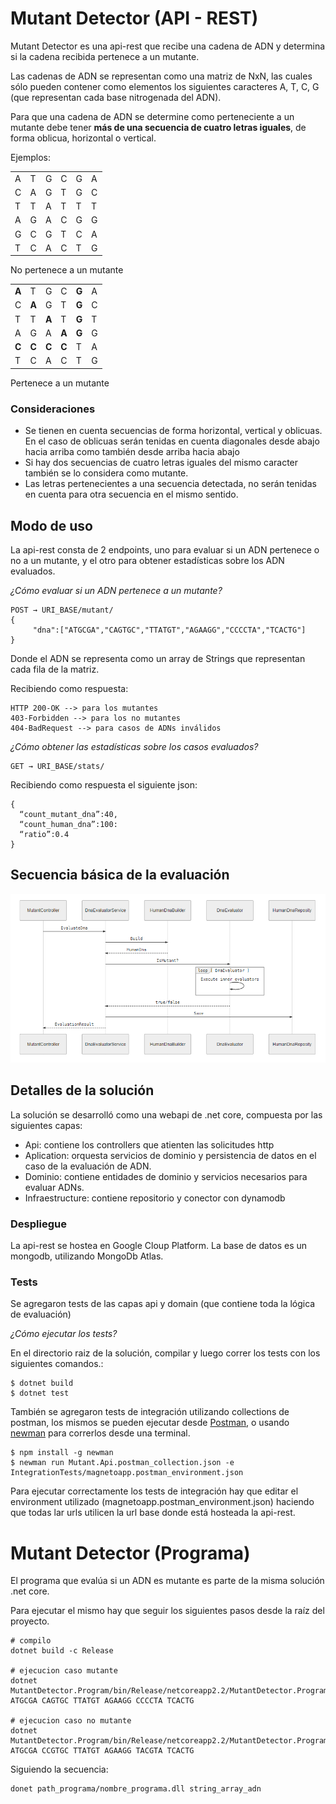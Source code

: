 # Mutant Detector (API - REST)

Mutant Detector es una api-rest que recibe una cadena de ADN y determina si la cadena recibida pertenece a un mutante.

Las cadenas de ADN se representan como una matriz de NxN, las cuales sólo pueden contener como elementos los siguientes caracteres A, T, C, G (que representan cada base nitrogenada del ADN).

Para que una cadena de ADN se determine como perteneciente a un mutante debe tener **más de una secuencia de cuatro letras iguales**, de forma oblicua, horizontal o vertical.

Ejemplos:

|||||||
|--|--|--|--|--|--|
|A|T|G|C|G|A|
|C|A|G|T|G|C|
|T|T|A|T|T|T|
|A|G|A|C|G|G|
|G|C|G|T|C|A|
|T|C|A|C|T|G|

No pertenece a un mutante

|||||||
|--|--|--|--|--|--|
|**A**|T|G|C|**G**|A|
|C|**A**|G|T|**G**|C|
|T|T|**A**|T|**G**|T|
|A|G|A|**A**|**G**|G|
|**C**|**C**|**C**|**C**|T|A|
|T|C|A|C|T|G|

Pertenece a un mutante

### Consideraciones
- Se tienen en cuenta secuencias de forma horizontal, vertical y oblicuas. En el caso de oblicuas serán tenidas en cuenta diagonales desde abajo hacia arriba como también desde arriba hacia abajo
- Si hay dos secuencias de cuatro letras iguales del mismo caracter también se lo considera como mutante.
- Las letras pertenecientes a una secuencia detectada, no serán tenidas en cuenta para otra secuencia en el mismo sentido.


## Modo de uso
La api-rest consta de 2 endpoints, uno para evaluar si un ADN pertenece o no a un mutante, y el otro para obtener estadísticas sobre los ADN evaluados.

*¿Cómo evaluar si un ADN pertenece a un mutante?*

    POST → URI_BASE/mutant/
    {
         "dna":["ATGCGA","CAGTGC","TTATGT","AGAAGG","CCCCTA","TCACTG"]
    }

Donde el ADN se representa como un array de Strings que representan cada fila de la matriz.

Recibiendo como respuesta:

    HTTP 200-OK --> para los mutantes
    403-Forbidden --> para los no mutantes
    404-BadRequest --> para casos de ADNs inválidos

*¿Cómo obtener las estadísticas sobre los casos evaluados?*

    GET → URI_BASE/stats/

Recibiendo como respuesta el siguiente json:

    {
      “count_mutant_dna”:40, 
      “count_human_dna”:100: 
      “ratio”:0.4
	}


## Secuencia básica de la evaluación

![Alt text](https://github.com/agustinbally/mutant-detector/blob/master/secuencia.PNG?raw=true "secuencia-basica")

## Detalles de la solución

La solución se desarrolló como una webapi de .net core, compuesta por las siguientes capas:
- Api: contiene los controllers que atienten las solicitudes http
- Aplication: orquesta servicios de dominio y persistencia de datos en el caso de la evaluación de ADN.
- Dominio: contiene entidades de dominio y servicios necesarios para evaluar ADNs.
- Infraestructure: contiene repositorio y conector con dynamodb

### Despliegue

La api-rest se hostea en Google Cloup Platform.
La base de datos es un mongodb, utilizando MongoDb Atlas.

### Tests
Se agregaron tests de las capas  api y domain (que contiene toda la lógica de evaluación)

*¿Cómo ejecutar los tests?*

En el directorio raiz de la solución, compilar y luego correr los tests con los siguientes comandos.:

    $ dotnet build 
    $ dotnet test

También se agregaron tests de integración utilizando collections de postman, los mismos se pueden ejecutar desde [Postman](https://www.getpostman.com/), o usando [newman](https://www.npmjs.com/package/newman) para correrlos desde una terminal.

    $ npm install -g newman
    $ newman run Mutant.Api.postman_collection.json -e IntegrationTests/magnetoapp.postman_environment.json

Para ejecutar correctamente los tests de integración hay que editar el environment utilizado (magnetoapp.postman_environment.json) haciendo que todas lar urls utilicen la url base donde está hosteada la api-rest.

# Mutant Detector (Programa)
El programa que evalúa si un ADN es mutante es parte de la misma solución .net core.

Para ejecutar el mismo hay que seguir los siguientes pasos desde la raíz del proyecto.


    # compilo
    dotnet build -c Release
    
    # ejecucion caso mutante
    dotnet MutantDetector.Program/bin/Release/netcoreapp2.2/MutantDetector.Program.dll ATGCGA CAGTGC TTATGT AGAAGG CCCCTA TCACTG
    
    # ejecucion caso no mutante
    dotnet MutantDetector.Program/bin/Release/netcoreapp2.2/MutantDetector.Program.dll ATGCGA CCGTGC TTATGT AGAAGG TACGTA TCACTG

Siguiendo la secuencia:

    donet path_programa/nombre_programa.dll string_array_adn
